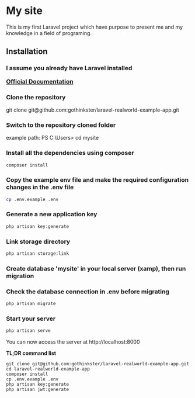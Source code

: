 # My site

<p>This is my first Laravel project which have purpose to present me and my knowledge in a field of programing.</p>

## Installation

### I assume you already have Laravel installed <p>[Official Documentation](https://laravel.com/docs/8.x/installation#installation)</p>


### Clone the repository

   <p> git clone git@github.com:gothinkster/laravel-realworld-example-app.git </p>

   ### Switch to the repository cloned folder

   <p> example path:  PS C:\Users> cd mysite  </p>

### Install all the dependencies using composer

   ``` bash
   composer install
   ```

### Copy the example env file and make the required configuration changes in the .env file
    
   ```bash
   cp .env.example .env
   ```

### Generate a new application key
    
   ```bash
   php artisan key:generate
   ```
### Link storage directory

   ```bash
   php artisan storage:link
   ```

### Create database 'mysite' in your local server (xamp), then run migration
### Check the database connection in .env before migrating

   ```bash
   php artisan migrate
   ```

### Start your server

   ```bash
   php artisan serve
   ```

<p> You can now access the server at http://localhost:8000</p>


**TL;DR command list**

    git clone git@github.com:gothinkster/laravel-realworld-example-app.git
    cd laravel-realworld-example-app
    composer install
    cp .env.example .env
    php artisan key:generate
    php artisan jwt:generate 
    


